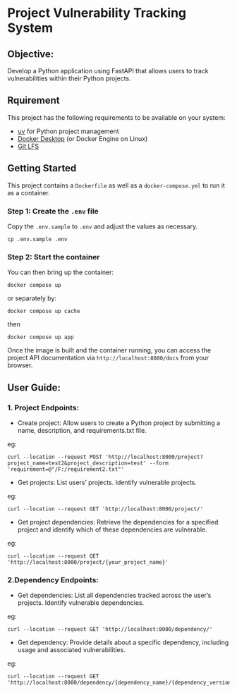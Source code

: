 # Project Vulnerability Tracking System

## Objective:
Develop a Python application using FastAPI that allows users to track vulnerabilities within their Python projects.

## Rquirement

This project has the following requirements to be available on your system:

- [uv](https://docs.astral.sh/uv/) for Python project management
- [Docker Desktop](https://docs.docker.com/desktop/) (or Docker Engine on Linux)
- [Git LFS](https://git-lfs.com/)

## Getting Started

This project contains a `Dockerfile` as well as a `docker-compose.yml` to run it as a container.

### Step 1: Create the `.env` file

Copy the `.env.sample` to `.env` and adjust the values as necessary.

```shell
cp .env.sample .env
```

### Step 2: Start the container

You can then bring up the container:

```shell
docker compose up
```

or separately by:

```shell
docker compose up cache
```

then

```shell
docker compose up app
```

Once the image is built and the container running, you can access the project API documentation via `http://localhost:8000/docs` from your browser.

## User Guide:

### 1. Project Endpoints:

- Create project: Allow users to create a Python project by submitting a name, description, and requirements.txt file.

eg:

```shell
curl --location --request POST 'http://localhost:8000/project?project_name=test2&project_description=test' --form 'requirement=@"/F:/requirement2.txt"'
```

- Get projects: List users’ projects. Identify vulnerable projects.

eg:

```shell
curl --location --request GET 'http://localhost:8000/project/'
```

- Get project dependencies: Retrieve the dependencies for a specified project and identify which of these dependencies are vulnerable.

eg:

```shell
curl --location --request GET 'http://localhost:8000/project/{your_project_name}'
```
 
### 2.Dependency Endpoints:

- Get dependencies: List all dependencies tracked across the user’s projects. Identify vulnerable dependencies.

eg:

```shell
curl --location --request GET 'http://localhost:8000/dependency/'
```

- Get dependency: Provide details about a specific dependency, including usage and associated vulnerabilities.

eg:

```shell
curl --location --request GET 'http://localhost:8000/dependency/{dependency_name}/{dependency_version}'
```
